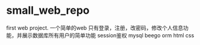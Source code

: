 # small_web_repo
first web project.
一个简单的web
只有登录，注册，改密码，修改个人信息功能，并展示数据库所有用户的简单功能
session鉴权
mysql
beego 
orm 
html 
css